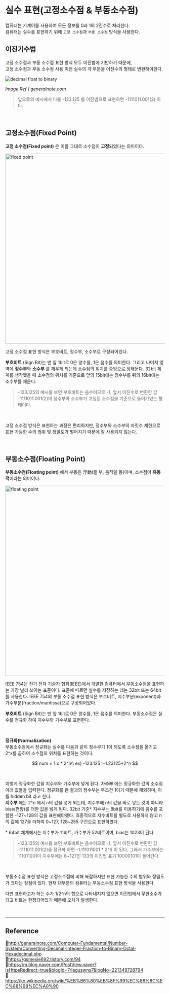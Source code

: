 # 실수 표현(고정소수점 & 부동소수점)

컴퓨터는 기계어를 사용하여 모든 정보를 0과 1의 2진수로 처리한다.  
컴퓨터는 실수를 표현하기 위해 `고정 소수점`과 `부동 소수점` 방식을 사용한다.

## 이진기수법

고정 소수점과 부동 소수점 표현 방식 모두 이진법에 기반하기 때문에,  
고정 소수점과 부동 소수점 사용 이전 실수의 각 부분을 이진수의 형태로 변환해야한다.

![decimal float to binary](https://user-images.githubusercontent.com/66757141/207567225-f4db8d8c-4e76-4f26-9179-2c6a379abae8.png)

_[Image Ref | generalnote.com](http://generalnote.com/Computer-Fundamental/Number-System/Converting-Decimal-Integer-Fraction-to-Binary-Octal-Hexadecimal.php)_

> 앞으로의 예시에서 다룰 -123.125 를 이진법으로 표현하면 -1111011.001(2) 이다.

<br/>

## 고정소수점(Fixed Point)

**고정 소수점(Fixed point)** 은 이름 그대로 소수점이 **고정**되었다는 의미이다.

<img src="https://user-images.githubusercontent.com/66757141/207578670-0d013e5e-103f-413e-9641-00424648466b.png" alt="fixed point" width ="600"/>

고정 소수점 표현 방식은 부호비트, 정수부, 소수부로 구성되어있다.

**부호비트** (Sign Bit)는 맨 앞 1bit로 0은 양수를, 1은 음수를 의미한다.
그리고 나머지 영역에 **정수부**와 **소수부** 를 채우게 되는데 소수점의 위치를 중앙으로 정해둔다. 32bit 체계를 생각했을 때 소수점의 위치를 기준으로 앞의 15bit에는 정수부를 뒤의 16bit에는 소수부를 채운다.

> -123.125의 예시를 보면 부호비트는 음수이므로 -1, 앞서 이진수로 변환한 값 -1111011.001(2)의 정수부와 소수부가 고정된 소수점을 기준으로 들어가있는 형태이다.

<br/>

고정 소수점 방식은 표현하는 과정은 편리하지만, 정수부와 소수부의 자릿수 제한으로 표현 가능한 수의 범위 및 정밀도가 떨어지기 때문에 잘 사용되지 않는다.

<br/>

## 부동소수점(Floating Point)

**부동소수점(Floating point)** 에서 부동은 浮動(뜰 부, 움직일 동)이며, 소수점이 **유동적**이라는 의미이다.

<img src="https://user-images.githubusercontent.com/66757141/207578698-d908f5eb-2ce8-4866-b7ae-3f81eaa3bed0.png" alt="floating point" width ="600"/>

IEEE 754는 전기 전자 기술자 협회(IEEE)에서 개발한 컴퓨터에서 부동소수점을 표현하는 가장 널리 쓰이는 표준이다. 표준에 따르면 실수를 저장하는 데는 32bit 또는 64bit를 사용한다. IEEE 754의 부동 소수점 표현 방식은 부호비트, 지수부분(exponent)과 가수부분(fraction/mantissa)으로 구성되어있다.

**부호비트** (Sign Bit)는 맨 앞 1bit로 0은 양수를, 1은 음수를 의미한다.
부동소수점은 실수를 정규화 하여 지수부와 가수부로 표현한다.

<br/>

**정규화(Normalization)**  
부동소수점에서 정규화는 실수를 다음과 같이 정수부가 1이 되도록 소수점을 옮기고  
2^x를 곱하여 소수점의 위치를 표현하는 것이다.

$$
num = 1.x * 2^n\\
ex) -123.125=-1.23125*2^n
$$

<br/>

이렇게 정규화한 값을 지수부와 가수부에 넣게 된다. **가수부** 에는 정규화한 값의 소수점 아래 값들을 입력한다. 정규화를 한 결과의 정수부는 무조건 1이기 때문에 제외하며, 이를 hidden bit 라고 한다.  
**지수부** 에는 2^n 에서 n의 값을 넣게 되는데, 지수부에 n의 값을 바로 넣는 것이 아니라 bias(편향)를 더한 값을 넣게 된다. 32bit 기준\* 지수부는 8bit를 이용하기에 음수를 포함한 -127\~128의 값을 표현해야했다. 최종적으로 지수비트를 별도로 사용하지 않고 n의 값에 127을 더하여 0\~127, 128\~255 구간으로 표현하였다.

\* 64bit 체계에서는 지수부가 11비트, 가수부가 52비트이며, bias는 1023이 된다.

> -123.125의 예시를 보면 부호비트는 음수이므로 -1, 앞서 이진수로 변환한 값 -1111011.001(2)을 정규화 하면 -1.111011001 \* 2^6 이 된다. 그래서 가수부에는 111011001이 지수부에는 6+127인 133의 이진법 표기 10000101이 들어간다.

<br/>

부동소수점 표현 방식은 고정소수점에 비해 복잡하지만 표현 가능한 수의 범위와 정밀도가 크다는 장점이 있다. 현재 대부분의 컴퓨터는 부동소수점 표현 방식을 사용한다.

다만 표현하고자 하는 수가 1/2^n의 합으로 나타내지지 않으면 이진법에서 무한소수가 되고 비트는 한정되어있기 때문에 오차가 발생한다.

<br/>

---

## Reference

📄http://generalnote.com/Computer-Fundamental/Number-System/Converting-Decimal-Integer-Fraction-to-Binary-Octal-Hexadecimal.php  
📄https://gsmesie692.tistory.com/94  
📄https://m.blog.naver.com/PostView.naver?isHttpsRedirect=true&blogId=7rlaguswns7&logNo=221349728794  
📄https://ko.wikipedia.org/wiki/%EB%B6%80%EB%8F%99%EC%86%8C%EC%88%98%EC%A0%90
